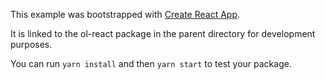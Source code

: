 This example was bootstrapped with [Create React App](https://github.com/facebook/create-react-app).

It is linked to the ol-react package in the parent directory for development purposes.

You can run `yarn install` and then `yarn start` to test your package.

